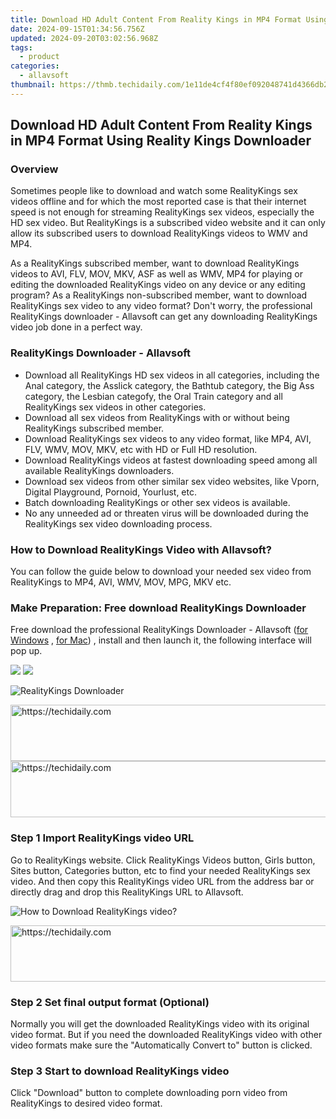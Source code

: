 ```yaml
---
title: Download HD Adult Content From Reality Kings in MP4 Format Using Reality Kings Downloader
date: 2024-09-15T01:34:56.756Z
updated: 2024-09-20T03:02:56.968Z
tags:
  - product
categories:
  - allavsoft
thumbnail: https://thmb.techidaily.com/1e11de4cf4f80ef092048741d4366db23f2bbee1459c9f567932a80d4f33ce93.jpg
---
```


## Download HD Adult Content From Reality Kings in MP4 Format Using Reality Kings Downloader

### Overview

Sometimes people like to download and watch some RealityKings sex videos offline and for which the most reported case is that their internet speed is not enough for streaming RealityKings sex videos, especially the HD sex video. But RealityKings is a subscribed video website and it can only allow its subscribed users to download RealityKings videos to WMV and MP4.

As a RealityKings subscribed member, want to download RealityKings videos to AVI, FLV, MOV, MKV, ASF as well as WMV, MP4 for playing or editing the downloaded RealityKings video on any device or any editing program? As a RealityKings non-subscribed member, want to download RealityKings sex video to any video format? Don't worry, the professional RealityKings downloader - Allavsoft can get any downloading RealityKings video job done in a perfect way.

### RealityKings Downloader - Allavsoft

* Download all RealityKings HD sex videos in all categories, including the Anal category, the Asslick category, the Bathtub category, the Big Ass category, the Lesbian categofy, the Oral Train category and all RealityKings sex videos in other categories.
* Download all sex videos from RealityKings with or without being RealityKings subscribed member.
* Download RealityKings sex videos to any video format, like MP4, AVI, FLV, WMV, MOV, MKV, etc with HD or Full HD resolution.
* Download RealityKings videos at fastest downloading speed among all available RealityKings downloaders.
* Download sex videos from other similar sex video websites, like Vporn, Digital Playground, Pornoid, Yourlust, etc.
* Batch downloading RealityKings or other sex videos is available.
* No any unneeded ad or threaten virus will be downloaded during the RealityKings sex video downloading process.

### How to Download RealityKings Video with Allavsoft?

You can follow the guide below to download your needed sex video from RealityKings to MP4, AVI, WMV, MOV, MPG, MKV etc.

### Make Preparation: Free download RealityKings Downloader

Free download the professional RealityKings Downloader - Allavsoft ([for Windows](https://tools.techidaily.com/allavsoft/products/) , [for Mac](https://tools.techidaily.com/allavsoft/products/)) , install and then launch it, the following interface will pop up.

[![](https://www.allavsoft.com/how-to/../images/how-to/free-download-win.jpg)](https://tools.techidaily.com/allavsoft/products/) [![](https://www.allavsoft.com/how-to/../images/how-to/free-download-mac.jpg)](https://tools.techidaily.com/allavsoft/products/)

![RealityKings Downloader](https://www.allavsoft.com/how-to/../images/allavsoft/screen-shot-600.jpg)

<!-- affiliate ads begin -->
<a href="https://appsumo.8odi.net/c/5597632/2144310/7443" target="_top" id="2144310">
  <img src="//a.impactradius-go.com/display-ad/7443-2144310" border="0" alt="https://techidaily.com" width="728" height="90"/>
</a>
<img height="0" width="0" src="https://appsumo.8odi.net/i/5597632/2144310/7443" style="position:absolute;visibility:hidden;" border="0" />
<!-- affiliate ads end -->

<!-- affiliate ads begin -->
<a href="https://imp.i357552.net/c/5597632/1006793/11832" target="_top" id="1006793">
  <img src="//a.impactradius-go.com/display-ad/11832-1006793" border="0" alt="https://techidaily.com" width="728" height="90"/>
</a>
<img height="0" width="0" src="https://imp.i357552.net/i/5597632/1006793/11832" style="position:absolute;visibility:hidden;" border="0" />
<!-- affiliate ads end -->

### Step 1 Import RealityKings video URL

Go to RealityKings website. Click RealityKings Videos button, Girls button, Sites button, Categories button, etc to find your needed RealityKings sex video. And then copy this RealityKings video URL from the address bar or directly drag and drop this RealityKings URL to Allavsoft.

![How to Download RealityKings video?](https://www.allavsoft.com/how-to/../images/how-to/download-rtmp-video/download-rtmp-video.jpg)

<!-- affiliate ads begin -->
<a href="https://bluettius.sjv.io/c/5597632/2139115/17108" target="_top" id="2139115">
  <img src="//a.impactradius-go.com/display-ad/17108-2139115" border="0" alt="https://techidaily.com" width="728" height="90"/>
</a>
<img height="0" width="0" src="https://bluettius.sjv.io/i/5597632/2139115/17108" style="position:absolute;visibility:hidden;" border="0" />
<!-- affiliate ads end -->

### Step 2 Set final output format (Optional)

Normally you will get the downloaded RealityKings video with its original video format. But if you need the downloaded RealityKings video with other video formats make sure the "Automatically Convert to" button is clicked.

### Step 3 Start to download RealityKings video

Click "Download" button to complete downloading porn video from RealityKings to desired video format.

<ins class="adsbygoogle"
     style="display:block"
     data-ad-format="autorelaxed"
     data-ad-client="ca-pub-7571918770474297"
     data-ad-slot="1223367746"></ins>

<ins class="adsbygoogle"
     style="display:block"
     data-ad-client="ca-pub-7571918770474297"
     data-ad-slot="8358498916"
     data-ad-format="auto"
     data-full-width-responsive="true"></ins>
